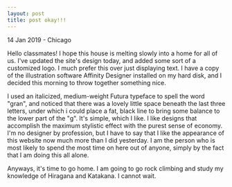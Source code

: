 ```yaml
---
layout: post
title: post okay!!!
---
```


<p class="meta">14 Jan 2019 - Chicago</p>

Hello classmates! I hope this house is melting slowly into a home for all of us. I've updated the site's design today, and added some sort of a customized logo. I much prefer this over just displaying text. I have a copy of the illustration software Affinity Designer installed on my hard disk, and I decided this morning to throw together something nice. 

I used an italicized, medium-weight Futura typeface to spell the word "gran", and noticed that there was a lovely little space beneath the last three letters, under which i could place a fat, black line to bring some balance to the lower part of the "g". It's simple, which I like. I like designs that accomplish the maximum stylistic effect with the purest sense of economy. I'm no designer by profession, but I have to say that I like the appearance of this website now much more than I did yesterday. I am the person who is most likely to spend the most time on here out of anyone, simply by the fact that I am doing this all alone.

Anyways, it's time to go home. I am going to go rock climbing and study my knowledge of Hiragana and Katakana. I cannot wait.